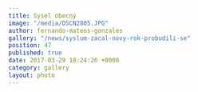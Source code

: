 ```yaml
---
title: Sysel obecný
image: "/media/DSCN2805.JPG"
author: fernando-mateos-gonzales
gallery: "/news/syslum-zacal-novy-rok-probudili-se"
position: 47
published: true
date: 2017-03-29 18:24:26 +0000
category: gallery
layout: photo
---
```

